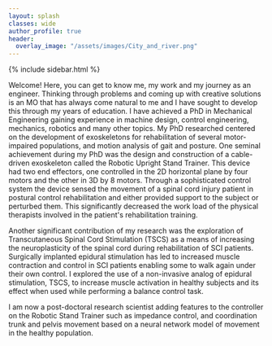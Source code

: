 ```yaml
---
layout: splash
classes: wide
author_profile: true
header:
  overlay_image: "/assets/images/City_and_river.png"
---
```

 
{% include sidebar.html %} 



Welcome! Here, you can get to know me, my work and my journey as an engineer. Thinking through problems and coming up with creative solutions is an MO that has always come natural to me and I have sought to develop this through my years of education. I have achieved a PhD in Mechanical Engineering gaining experience in machine design, control engineering, mechanics, robotics and many other topics.  My PhD researched centered on the development of exoskeletons for rehabilitation of several motor-impaired populations, and motion analysis of gait and posture. One seminal achievement during my PhD was the design and construction of a cable-driven exoskeleton called the Robotic Upright Stand Trainer. This device had two end effectors, one controlled in the 2D horizontal plane by four motors and the other in 3D by 8 motors. Through a sophisticated control system the device sensed the movement of a spinal cord injury patient in postural control rehabilitation and either provided support to the subject or perturbed them. This significantly decreased the work load of the physical therapists involved in the patient's rehabilitation training.  

Another significant contribution of my research was the exploration of Transcutaneous Spinal Cord Stimulation (TSCS) as a means of increasing the neuroplasticity of the spinal cord during rehabilitation of SCI patients. Surgically implanted epidural stimulation has led to increased muscle contraction and control in SCI patients enabling some to walk again under their own control. I explored the use of a non-invasive analog of epidural stimulation, TSCS, to increase muscle activation in healthy subjects and its effect when used while performing a balance control task.  

I am now a post-doctoral research scientist adding features to the controller on the Robotic Stand Trainer such as impedance control, and coordination trunk and pelvis movement based on a neural network model of movement in the healthy population.
